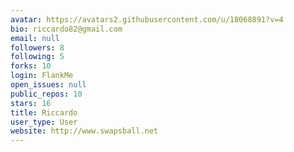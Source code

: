 ```yaml
---
avatar: https://avatars2.githubusercontent.com/u/18068891?v=4
bio: riccardo82@gmail.com
email: null
followers: 8
following: 5
forks: 10
login: FlankMe
open_issues: null
public_repos: 10
stars: 16
title: Riccardo
user_type: User
website: http://www.swapsball.net
---
```

